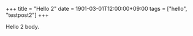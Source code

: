 +++
title = "Hello 2"
date = 1901-03-01T12:00:00+09:00
tags = ["hello", "testpost2"]
+++

Hello 2 body.
